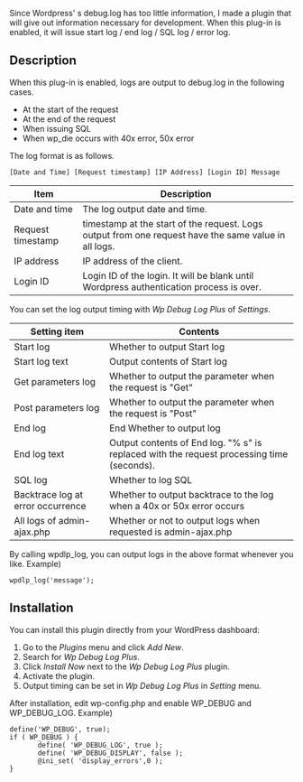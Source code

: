 Since Wordpress' s debug.log has too little information, I made a plugin that will give out information necessary for development.
When this plug-in is enabled, it will issue start log / end log / SQL log / error log.

## Description

When this plug-in is enabled, logs are output to debug.log in the following cases.
* At the start of the request
* At the end of the request
* When issuing SQL
* When wp_die occurs with 40x error, 50x error

The log format is as follows.
```
[Date and Time] [Request timestamp] [IP Address] [Login ID] Message
```
| Item | Description |
| ----- | ----- |
| Date and time | The log output date and time. |
| Request timestamp | timestamp at the start of the request. Logs output from one request have the same value in all logs. |
| IP address | IP address of the client. |
|Login ID | Login ID of the login. It will be blank until Wordpress authentication process is over. |

You can set the log output timing with *Wp Debug Log Plus* of *Settings*.

| Setting item | Contents |
| ----- | ----- |
| Start log | Whether to output Start log |
| Start log text | Output contents of Start log |
| Get parameters log | Whether to output the parameter when the request is "Get" |
| Post parameters log | Whether to output the parameter when the request is "Post" |
| End log | End Whether to output log |
| End log text | Output contents of End log. "% s" is replaced with the request processing time (seconds). |
| SQL log | Whether to log SQL |
| Backtrace log at error occurrence | Whether to output backtrace to the log when a 40x or 50x error occurs |
| All logs of admin-ajax.php | Whether or not to output logs when requested is admin-ajax.php |

By calling wpdlp_log, you can output logs in the above format whenever you like.
Example)
```
wpdlp_log('message');
```

## Installation

You can install this plugin directly from your WordPress dashboard:

 1. Go to the *Plugins* menu and click *Add New*.
 2. Search for *Wp Debug Log Plus*.
 3. Click *Install Now* next to the *Wp Debug Log Plus* plugin.
 4. Activate the plugin.
 5. Output timing can be set in *Wp Debug Log Plus* in *Setting* menu.

 After installation, edit wp-config.php and enable WP_DEBUG and WP_DEBUG_LOG.
 Example)
 ```
 define('WP_DEBUG', true);
 if ( WP_DEBUG ) {
 		define( 'WP_DEBUG_LOG', true );
 		define( 'WP_DEBUG_DISPLAY', false );
 		@ini_set( 'display_errors',0 );
 }
 ```
